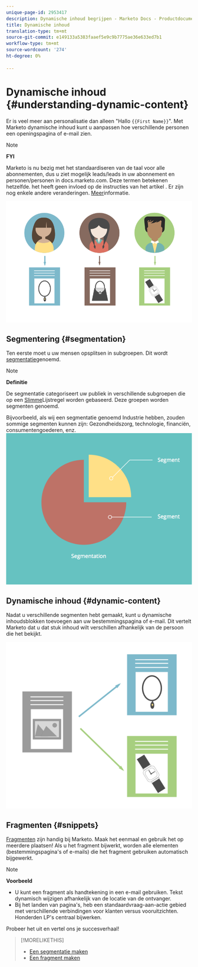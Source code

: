 ```yaml
---
unique-page-id: 2953417
description: Dynamische inhoud begrijpen - Marketo Docs - Productdocumentatie
title: Dynamische inhoud
translation-type: tm+mt
source-git-commit: e149133a5383faaef5e9c9b7775ae36e633ed7b1
workflow-type: tm+mt
source-wordcount: '274'
ht-degree: 0%

---
```



# Dynamische inhoud {#understanding-dynamic-content}

Er is veel meer aan personalisatie dan alleen &quot;Hallo `{{First Name}}`&quot;. Met Marketo dynamische inhoud kunt u aanpassen hoe verschillende personen een openingspagina of e-mail zien.

>[!NOTE]
>
>**FYI**
>
>Marketo is nu bezig met het standaardiseren van de taal voor alle abonnementen, dus u ziet mogelijk leads/leads in uw abonnement en personen/personen in docs.marketo.com. Deze termen betekenen hetzelfde. het heeft geen invloed op de instructies van het artikel . Er zijn nog enkele andere veranderingen. [Meer](http://docs.marketo.com/display/DOCS/Updates+to+Marketo+Terminology)informatie.

![](assets/artboard-1.png)

## Segmentering {#segmentation}

Ten eerste moet u uw mensen opsplitsen in subgroepen. Dit wordt [segmentatie](create-a-segmentation.md)genoemd.

>[!NOTE]
>
>**Definitie**
>
>De segmentatie categoriseert uw publiek in verschillende subgroepen die op een [Slimme](../../../../product-docs/core-marketo-concepts/smart-campaigns/understanding-smart-campaigns.md)Lijstregel worden gebaseerd. Deze groepen worden segmenten genoemd.

Bijvoorbeeld, als wij een segmentatie genoemd Industrie hebben, zouden sommige segmenten kunnen zijn: Gezondheidszorg, technologie, financiën, consumentengoederen, enz.   ![](assets/artboard-2.png)

## Dynamische inhoud {#dynamic-content}

Nadat u verschillende segmenten hebt gemaakt, kunt u dynamische inhoudsblokken toevoegen aan uw bestemmingspagina of e-mail. Dit vertelt Marketo dat u dat stuk inhoud wilt verschillen afhankelijk van de persoon die het bekijkt.

![](assets/artboard-3.png)

## Fragmenten {#snippets}

[Fragmenten](../../../../product-docs/personalization/segmentation-and-snippets/snippets/create-a-snippet.md) zijn handig bij Marketo. Maak het eenmaal en gebruik het op meerdere plaatsen! Als u het fragment bijwerkt, worden alle elementen (bestemmingspagina&#39;s of e-mails) die het fragment gebruiken automatisch bijgewerkt.

>[!NOTE]
>
>**Voorbeeld**
>
>* U kunt een fragment als handtekening in een e-mail gebruiken. Tekst dynamisch wijzigen afhankelijk van de locatie van de ontvanger.
>* Bij het landen van pagina&#39;s, heb een standaardvraag-aan-actie gebied met verschillende verbindingen voor klanten versus vooruitzichten. Honderden LP&#39;s centraal bijwerken.

>



Probeer het uit en vertel ons je succesverhaal!

>[!MORELIKETHIS]
>
>* [Een segmentatie maken](create-a-segmentation.md)
>* [Een fragment maken](../../../../product-docs/personalization/segmentation-and-snippets/snippets/create-a-snippet.md)

>



